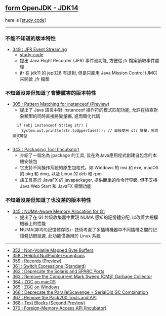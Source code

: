 ## [form OpenJDK - JDK14](https://openjdk.org/projects/jdk/14)

here is [[study code](./src/test/java/org/aery/study/jdk14)]

---

### 不能不知道的版本特性

- [349 : JFR Event Streaming](https://openjdk.org/jeps/349)
  - [study-code](./src/test/java/org/aery/study/jdk14/JEP349_JFR_Event_Streaming.java) 
  - 提出 Java Flight Recorder (JFR) 事件流功能, 方便從 jfr 檔案讀取事件處理
  - jfr 在 jdk11 的 jep328 有提到, 但是只能用 Java Mission Control (JMC) 來開啟 .jfr 檔案

### 不知道沒差但知道了會變厲害的版本特性

- [305 : Pattern Matching for instanceof (Preview)](https://openjdk.org/jeps/305)
    - 提出了 Java 語言中對 instanceof 操作符的模式匹配功能, 允許在檢查對象類型的同時直接將變量綁, 進而簡化代碼
  ```
    if (obj instanceof String str) {
      System.out.println(str.toUpperCase()); // 直接使用 str 變量，無需顯式轉型
    }
  ```
- [343 : Packaging Tool (Incubator)](https://openjdk.org/jeps/343)
  - 介紹了一個名為 jpackage 的工具, 旨在為Java應用程式創建自包含的本機安裝包
  - 它支持不同操作系統的原生包格式，如 Windows 的 msi 和 exe, macOS 的 pkg 和 dmg, 以及 Linux 的 deb 和 rpm
  - 該工具基於 JavaFX 的 javapackager, 提供簡單的命令行界面, 但不支持 Java Web Start 和 JavaFX 相關功能

### 不知道沒差但知道了也沒差的版本特性

- [345 : NUMA-Aware Memory Allocation for G1](https://openjdk.org/jeps/345)
  - 提出了在 G1 垃圾收集器中實現 NUMA 感知的記憶體分配, 以改善大規模機器上的性能
  - NUMA(非均勻記憶體存取) : 技術考慮了多插槽機器中不同插槽之間的記憶體訪問延遲, 此功能僅適用於 Linux 系統

---




- [352 : Non-Volatile Mapped Byte Buffers](https://openjdk.org/jeps/352)
- [358 : Helpful NullPointerExceptions](https://openjdk.org/jeps/358)
- [359 : Records (Preview)](https://openjdk.org/jeps/359)
- [361 : Switch Expressions (Standard)](https://openjdk.org/jeps/361)
- [362 : Deprecate the Solaris and SPARC Ports](https://openjdk.org/jeps/362)
- [363 : Remove the Concurrent Mark Sweep (CMS) Garbage Collector](https://openjdk.org/jeps/363)
- [364 : ZGC on macOS](https://openjdk.org/jeps/364)
- [365 : ZGC on Windows](https://openjdk.org/jeps/365)
- [366 : Deprecate the ParallelScavenge + SerialOld GC Combination](https://openjdk.org/jeps/366)
- [367 : Remove the Pack200 Tools and API](https://openjdk.org/jeps/367)
- [368 : Text Blocks (Second Preview)](https://openjdk.org/jeps/368)
- [370 : Foreign-Memory Access API (Incubator)](https://openjdk.org/jeps/370)
